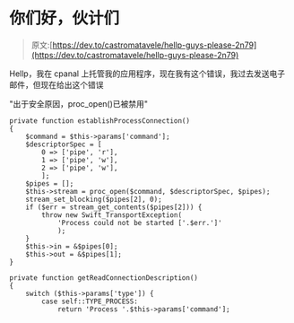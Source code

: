 # 你们好，伙计们

> 原文:[https://dev.to/castromatavele/hellp-guys-please-2n79](https://dev.to/castromatavele/hellp-guys-please-2n79)

Hellp，我在 cpanal 上托管我的应用程序，现在我有这个错误，我过去发送电子邮件，但现在给出这个错误

"出于安全原因，proc_open()已被禁用"

```
private function establishProcessConnection()
{
    $command = $this->params['command'];
    $descriptorSpec = [
        0 => ['pipe', 'r'],
        1 => ['pipe', 'w'],
        2 => ['pipe', 'w'],
        ];
    $pipes = [];
    $this->stream = proc_open($command, $descriptorSpec, $pipes);
    stream_set_blocking($pipes[2], 0);
    if ($err = stream_get_contents($pipes[2])) {
        throw new Swift_TransportException(
            'Process could not be started ['.$err.']'
            );
    }
    $this->in = &$pipes[0];
    $this->out = &$pipes[1];
}

private function getReadConnectionDescription()
{
    switch ($this->params['type']) {
        case self::TYPE_PROCESS:
            return 'Process '.$this->params['command']; 
```